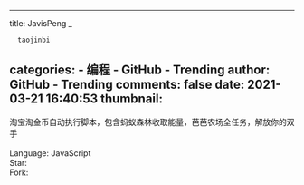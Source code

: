 
---
title: JavisPeng _

      taojinbi
categories: 
    - 编程
    - GitHub - Trending
author: GitHub - Trending
comments: false
date: 2021-03-21 16:40:53
thumbnail: 
---

<div>   
淘宝淘金币自动执行脚本，包含蚂蚁森林收取能量，芭芭农场全任务，解放你的双手
    <br>
                            <br>Language: JavaScript
                            <br>Star: 
                            <br>Fork:   
</div>
            